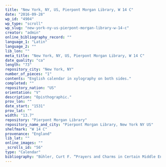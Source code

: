 ```yaml
---
title: "New York, NY, US, Pierpont Morgan Library, W 14 C"
date: "2016-09-28"
wp_id: "4904"
wp_type: "scroll"
wp_slug: "new-york-ny-us-pierpont-morgan-library-w-14-c"
creator: "admin"
online_bibliography_record: ""
language_1: "Latin"
language_2: ""
lib_lon: ""
meta_title: "New York, NY, US, Pierpont Morgan Library, W 14 C"
date_quality: "ca"
length: "73"
repository_city: "New York, NY"
number_of_pieces: "1"
contents: "English calendar in xylography on both sides."
completed: ""
repository_nation: "US"
orientation: "V"
description: "Opisthographic."
prov_lon: ""
date_start: "1531"
prov_lat: ""
width: "13.7"
repository: "Pierpont Morgan Library"
repository_name_and_city: "Pierpont Morgan Library, New York NY US"
shelfmark: "W 14 C"
provenance: "England"
lib_lat: ""
online_images: ""
_scrolls_id: "56"
type: "Calendar"
bibliography: "Bühler, Curt F. “Prayers and Charms in Certain Middle English Scrolls.” Speculum 39, no. 2 (1964): 270–78. p.270-78"
---
```



